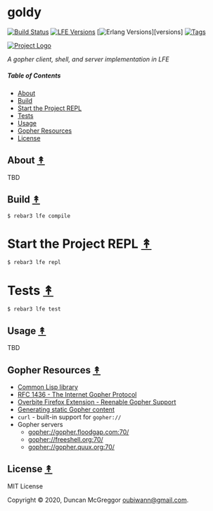 # goldy

[![Build Status][gh-actions-badge]][gh-actions] [![LFE Versions][lfe-badge]][lfe] [![Erlang Versions][erlang-badge]][versions] [![Tags][github-tags-badge]][github-tags]

[![Project Logo][logo]][logo-large]

*A gopher client, shell, and server implementation in LFE*

##### Table of Contents

* [About](#about-)
* [Build](#build-)
* [Start the Project REPL](#start-the-repl-)
* [Tests](#tests-)
* [Usage](#usage-)
* [Gopher Resources](#gopher-resources-)
* [License](#license-)

## About [&#x219F;](#table-of-contents)

TBD

## Build [&#x219F;](#table-of-contents)

```shell
$ rebar3 lfe compile
```

# Start the Project REPL [&#x219F;](#table-of-contents)

```shell
$ rebar3 lfe repl
```

# Tests [&#x219F;](#table-of-contents)

```shell
$ rebar3 lfe test
```

## Usage [&#x219F;](#table-of-contents)

TBD

## Gopher Resources [&#x219F;](#table-of-contents)

* [Common Lisp library](https://github.com/knusbaum/cl-gopher)
* [RFC 1436 - The Internet Gopher Protocol](https://tools.ietf.org/rfc/rfc1436.txt)
* [Overbite Firefox Extension - Reenable Gopher Support](https://addons.mozilla.org/en-US/firefox/addon/overbitewx/)
* [Generating static Gopher content](https://jfm.carcosa.net/blog/computing/hugo-gopher/)
* `curl` - built-in support for `gopher://`
* Gopher servers
  * [gopher://gopher.floodgap.com:70/](gopher://gopher.floodgap.com:70/)
  * [gopher://freeshell.org:70/](gopher://freeshell.org:70/)
  * [gopher://gopher.quux.org:70/](gopher://gopher.quux.org:70/)

## License [&#x219F;](#table-of-contents)

MIT License

Copyright © 2020, Duncan McGreggor <oubiwann@gmail.com>.

<!-- Named page links below: /-->

[logo]: https://avatars1.githubusercontent.com/u/3434967?s=250
[logo-large]: https://avatars1.githubusercontent.com/u/3434967
[github]: https://github.com/oubiwann/goldy
[gh-actions-badge]: https://github.com/oubiwann/goldy/workflows/ci%2Fcd/badge.svg
[gh-actions]: https://github.com/oubiwann/goldy/actions
[lfe]: https://github.com/rvirding/lfe
[lfe-badge]: https://img.shields.io/badge/lfe-1.3.0-blue.svg
[erlang-badge]: https://img.shields.io/badge/erlang-19%20to%2023-blue.svg
[version]: https://github.com/oubiwann/goldy/blob/master/.travis.yml
[github-tags]: https://github.com/oubiwann/goldy/tags
[github-tags-badge]: https://img.shields.io/github/tag/ORG/goldy.svg
[github-downloads]: https://img.shields.io/github/downloads/ORG/goldy/total.svg
